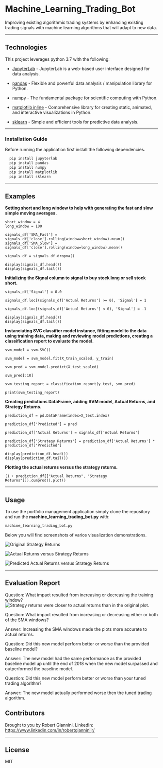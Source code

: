 # Machine_Learning_Trading_Bot
 
Improving existing algorithmic trading systems by enhancing existing trading signals with machine learning algorithms that will adapt to new data.

---

## Technologies

This project leverages python 3.7 with the following:

* [JupyterLab](https://jupyterlab.readthedocs.io/en/stable/) - JupyterLab is a web-based user interface designed for data analysis.

* [pandas](https://github.com/pandas-dev/pandas) - Flexible and powerful data analysis / manipulation library for Python.

* [numpy](https://github.com/numpy/numpy) - The fundamental package for scientific computing with Python.

* [matplotlib inline](https://github.com/matplotlib/matplotlib) - Comprehensive library for creating static, animated, and interactive visualizations in Python.

* [sklearn](https://scikit-learn.org/stable/index.html) - Simple and efficient tools for predictive data analysis.

---

### Installation Guide

Before running the application first install the following dependencies.

```python
  pip install jupyterlab
  pip install pandas
  pip install numpy
  pip install matplotlib
  pip install sklearn
```

---

## Examples

**Setting short and long window to help with generating the fast and slow simple moving averages.**
```
short_window = 4
long_window = 100

signals_df['SMA_Fast'] = signals_df['close'].rolling(window=short_window).mean()
signals_df['SMA_Slow'] = signals_df['close'].rolling(window=long_window).mean()

signals_df = signals_df.dropna()

display(signals_df.head())
display(signals_df.tail())

```
**Initializing the Signal column to signal to buy stock long or sell stock short.**
```
signals_df['Signal'] = 0.0

signals_df.loc[(signals_df['Actual Returns'] >= 0), 'Signal'] = 1

signals_df.loc[(signals_df['Actual Returns'] < 0), 'Signal'] = -1

display(signals_df.head())
display(signals_df.tail())

```

**Instanciating SVC classifier model instance, fitting model to the data using training data, making and reviewing model predictions, creating a classification report to evaluate the model.**
```
svm_model = svm.SVC()
 
svm_model = svm_model.fit(X_train_scaled, y_train)
 
svm_pred = svm_model.predict(X_test_scaled)

svm_pred[:10]

svm_testing_report = classification_report(y_test, svm_pred)

print(svm_testing_report)
```

**Creating predictions DataFrame, adding SVM model, Actual Returns, and Strategy Returns.**
```
prediction_df = pd.DataFrame(index=X_test.index)

prediction_df['Predicted'] = pred

prediction_df['Actual Returns'] = signals_df['Actual Returns']

prediction_df['Strategy Returns'] = prediction_df['Actual Returns'] * prediction_df['Predicted']

display(prediction_df.head())
display(prediction_df.tail())
```

**Plotting the actual returns versus the strategy returns.**
```
(1 + prediction_df[["Actual Returns", "Strategy Returns"]]).cumprod().plot()
```
---

## Usage

To use the portfolio management application simply clone the repository and run the **machine_learning_trading_bot.py** with:

```python
machine_learning_trading_bot.py
```

Below you will find screenshots of varios visualization demonstrations.

![Original Strategy Returns](Images/strategy_returns.png)

![Actual Returns versus Strategy Returns](Images/actual_vs_strategy_returns.png)

![Predicted Actual Returns versus Strategy Returns](Images/predicted_actual_vs_strategy_returns.png)

---

## Evaluation Report

Question: What impact resulted from increasing or decreasing the training window?
![Strategy returns were closer to actual returns than in the original plot.](Images/tuned_plot.png)

Question: What impact resulted from increasing or decreasing either or both of the SMA windows?

Answer: Increasing the SMA windows made the plots more accurate to actual returns.

Question: Did this new model perform better or worse than the provided baseline model?

Answer: The new model had the same performance as the provided baseline model up until the end of 2018 when the new model surpassed and outperformed the baseline model.

Question: Did this new model perform better or worse than your tuned trading algorithm?

Answer: The new model actually performed worse then the tuned trading algorithm.

## Contributors

Brought to you by Robert Giannini.
LinkedIn: https://www.linkedin.com/in/robertgianninijr/

---

## License

MIT